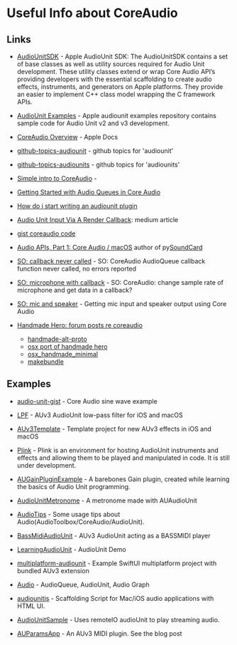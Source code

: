 # Useful Info about CoreAudio


## Links

- [AudioUnitSDK](https://github.com/apple/AudioUnitSDK) - Apple AudioUnit SDK: The AudioUnitSDK contains a set of base classes as well as utility sources required for Audio Unit development. These utility classes extend or wrap Core Audio API’s providing developers with the essential scaffolding to create audio effects, instruments, and generators on Apple platforms. They provide an easier to implement C++ class model wrapping the C framework APIs.

- [AudioUnit Examples](https://github.com/apple/AudioUnit-Examples) - Apple audiounit examples repository contains sample code for Audio Unit v2 and v3 development.

- [CoreAudio Overview](https://developer.apple.com/library/archive/documentation/MusicAudio/Conceptual/CoreAudioOverview/CoreAudioEssentials/CoreAudioEssentials.html) - Apple Docs

- [github-topics-audiounit](https://github.com/topics/audiounit) - github topics for 'audiounit'

- [github-topics-audiounits](https://github.com/topics/audio-units) - github topics for 'audiounits'

- [Simple intro to CoreAudio](https://jamesalvarez.co.uk/blog/a-simple-introduction-to-core-audio/) - 

- [Getting Started with Audio Queues in Core Audio](https://pjrader1.hashnode.dev/getting-started-with-audio-queues-in-core-audio)

- [How do i start writing an audiounit plugin](https://llllllll.co/t/how-to-get-started-writing-an-audiounit-plugin/10902)

- [Audio Unit Input Via A Render Callback](https://medium.com/programming-for-music/audio-unit-input-via-a-render-callback-7acaa7c82683): medium article

- [gist coreaudio code](https://gist.github.com/ChunMinChang/47b8712ed57b96721eec18dede39d2f9)

- [Audio APIs, Part 1: Core Audio / macOS](https://bastibe.de/2017-06-17-audio-apis-coreaudio.html) author of py[SoundCard](https://github.com/bastibe/SoundCard)

- [SO: callback never called](https://stackoverflow.com/questions/19434413/coreaudio-audioqueue-callback-function-never-called-no-errors-reported) - SO: CoreAudio AudioQueue callback function never called, no errors reported

- [SO: microphone with callback](https://stackoverflow.com/questions/41755825/coreaudio-change-sample-rate-of-microphone-and-get-data-in-a-callback) - SO: CoreAudio: change sample rate of microphone and get data in a callback?

- [SO: mic and speaker](https://stackoverflow.com/questions/31973110/getting-mic-input-and-speaker-output-using-core-audio) - Getting mic input and speaker output using Core Audio

- [Handmade Hero: forum posts re coreaudio](https://hero.handmade.network/forums/code-discussion/t/56-mac_os_x_coreaudio_reference_setup_code)

	- [handmade-alt-proto](https://github.com/zenmumbler/handmade-alt-proto)
	- [osx port of handmade hero](https://github.com/itfrombit/osx_handmade)
	- [osx_handmade_minimal](https://github.com/itfrombit/osx_handmade_minimal)
	- [makebundle](https://gist.github.com/framkant/1c135f8d6d012ceceda6)

## Examples

- [audio-unit-gist](https://gist.github.com/gcatlin/0dd61f19d40804173d015c01a80461b8) - Core Audio sine wave example

- [LPF](https://github.com/bradhowes/LPF) - AUv3 AudioUnit low-pass filter for iOS and macOS

- [AUv3Template](https://github.com/bradhowes/AUv3Template) - Template project for new AUv3 effects in iOS and macOS

- [Plink](https://github.com/andrewcb/plink) - Plink is an environment for hosting AudioUnit instruments and effects and allowing them to be played and manipulated in code. It is still under development.

- [AUGainPluginExample](https://github.com/vcsoares/AUGainPluginExample) - A barebones Gain plugin, created while learning the basics of Audio Unit programming.

- [AudioUnitMetronome](https://github.com/Serge45/AudioUnitMetronome) - A metronome made with AUAudioUnit

- [AudioTips](https://github.com/tomisacat/AudioTips) - Some usage tips about Audio(AudioToolbox/CoreAudio/AudioUnit).

- [BassMidiAudioUnit](https://github.com/newzik/BassMidiAudioUnit) - AUv3 AudioUnit acting as a BASSMIDI player

- [LearningAudioUnit](https://github.com/oxape/LearningAudioUnit) - AudioUnit Demo

- [multiplatform-audiounit](https://github.com/soakyaudio/multiplatform-audiounit) - Example SwiftUI multiplatform project with bundled AUv3 extension

- [Audio](https://github.com/LevenWin/Audio) - AudioQueue, AudioUnit, Audio Graph

- [audiounitjs](https://github.com/russellmcc/audiounitjs) - Scaffolding Script for Mac/iOS audio applications with HTML UI.

- [AudioUnitSample](https://github.com/StevenKuo/AudioUnitSample) - Uses remoteIO audioUnit to play streaming audio.

- [AUParamsApp](https://github.com/genedelisa/AUParamsApp) - An AUv3 MIDI plugin. See the blog post


